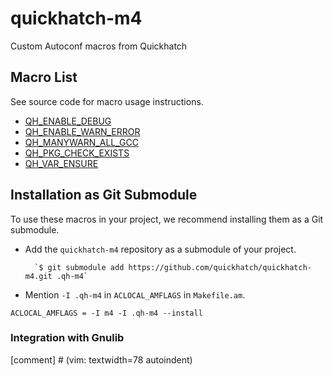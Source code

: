 # quickhatch-m4

Custom Autoconf macros from Quickhatch

## Macro List

See source code for macro usage instructions.

* [QH_ENABLE_DEBUG](qh-gnulib.m4)
* [QH_ENABLE_WARN_ERROR](qh-gnulib.m4)
* [QH_MANYWARN_ALL_GCC](qh-gnulib.m4)
* [QH_PKG_CHECK_EXISTS](qh-pkg.m4)
* [QH_VAR_ENSURE](quickhatch.m4)

## Installation as Git Submodule

To use these macros in your project, we recommend installing them as a Git
submodule.

* Add the `quickhatch-m4` repository as a submodule of your project.

        `$ git submodule add https://github.com/quickhatch/quickhatch-m4.git .qh-m4`

* Mention `-I .qh-m4` in `ACLOCAL_AMFLAGS` in `Makefile.am`.

`ACLOCAL_AMFLAGS = -I m4 -I .qh-m4 --install`

### Integration with Gnulib


[comment] # (vim: textwidth=78 autoindent)
